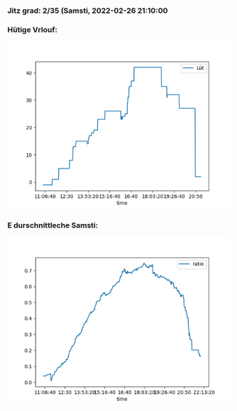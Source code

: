 ### Jitz grad: 2/35 (Samsti, 2022-02-26 21:10:00

### Hütige Vrlouf:
![Graph](Today.png)

### E durschnittleche Samsti:
![Graph](Samsti.png)